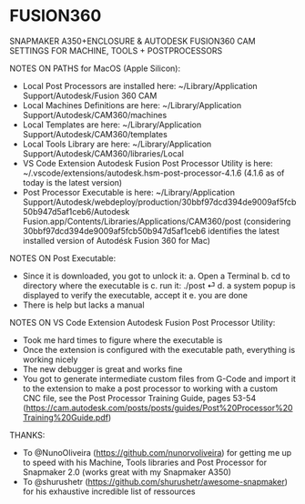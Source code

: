 # FUSION360
SNAPMAKER A350+ENCLOSURE &amp; AUTODESK FUSION360 CAM SETTINGS FOR MACHINE, TOOLS + POSTPROCESSORS 

NOTES ON PATHS for MacOS (Apple Silicon):
- Local Post Processors are installed here: ~/Library/Application Support/Autodesk/Fusion 360 CAM
- Local Machines Definitions are here: ~/Library/Application Support/Autodesk/CAM360/machines
- Local Templates are here: ~/Library/Application Support/Autodesk/CAM360/templates
- Local Tools Library are here: ~/Library/Application Support/Autodesk/CAM360/libraries/Local
- VS Code Extension Autodesk Fusion Post Processor Utility is here: ~/.vscode/extensions/autodesk.hsm-post-processor-4.1.6 (4.1.6 as of today is the latest version)
- Post Processor Executable is here: ~/Library/Application Support/Autodesk/webdeploy/production/30bbf97dcd394de9009af5fcb50b947d5af1ceb6/Autodesk Fusion.app/Contents/Libraries/Applications/CAM360/post (considering 30bbf97dcd394de9009af5fcb50b947d5af1ceb6 identifies the latest installed version of Autodésk Fusion 360 for Mac)

NOTES ON Post Executable:
- Since it is downloaded, you got to unlock it:
  a. Open a Terminal
  b. cd to directory where the executable is
  c. run it: ./post ⏎
  d. a system popup is displayed to verify the executable, accept it
  e. you are done
- There is help but lacks a manual

NOTES ON VS Code Extension Autodesk Fusion Post Processor Utility:
- Took me hard times to figure where the executable is
- Once the extension is configured with the executable path, everything is working nicely
- The new debugger is great and works fine
- You got to generate intermediate custom files from G-Code and import it to the extension to make a post processor to working with a custom CNC file, see the Post Processor Training Guide, pages 53-54 (https://cam.autodesk.com/posts/posts/guides/Post%20Processor%20Training%20Guide.pdf)

THANKS:
- To @NunoOliveira (https://github.com/nunorvoliveira) for getting me up to speed with his Machine, Tools libraries and Post Processor for Snapmaker 2.0 (works great with my Snapmaker A350)
- To @shurushetr (https://github.com/shurushetr/awesome-snapmaker) for his exhaustive incredible list of ressources
